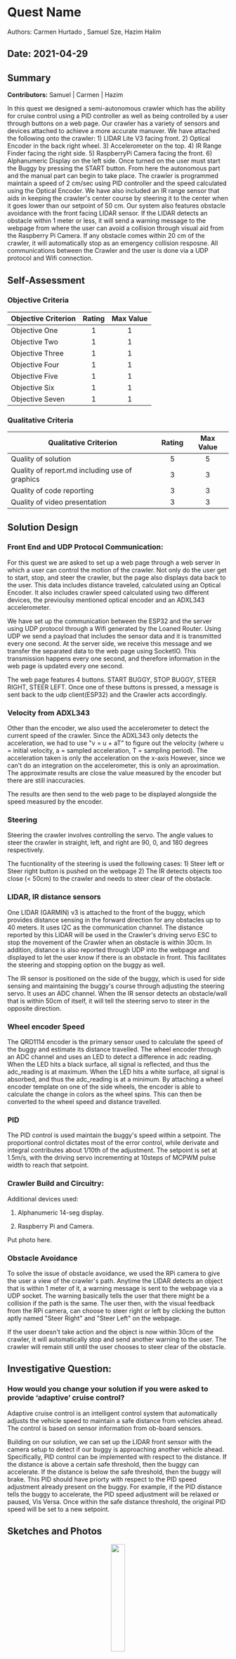 # Quest Name
Authors: Carmen Hurtado , Samuel Sze, Hazim Halim

Date: 2021-04-29
-----

## Summary
**Contributors:**
Samuel | Carmen | Hazim

In this quest we designed a semi-autonomous crawler which has the ability for cruise control using a PID controller as well as being controlled by a user through buttons on a web page. Our crawler has a variety of sensors and devices attached to achieve a more accurate manuver. We have attached the following onto the crawler: 
    1) LIDAR Lite V3 facing front.
    2) Optical Encoder in the back right wheel. 
    3) Accelerometer on the top. 
    4) IR Range Finder facing the right side.
    5) RaspberryPi Camera facing the front. 
    6) Alphanumeric Display on the left side.
Once turned on the user must start the Buggy by pressing the START button. From here the autonomous part and the manual part can begin to take place. The crawler is programmed maintain a speed of 2 cm/sec using PID controller and the speed calculated using the Optical Encoder. We have also included an IR range sensor that aids in keeping the crawler's center course by steering it to the center when it goes lower than our setpoint of 50 cm. Our system also features obstacle avoidance with the front facing LIDAR sensor. If the LIDAR detects an obstacle within 1 meter or less, it will send a warning message to the webpage from where the user can avoid a collision through visual aid from the Raspberry Pi Camera. If any obstacle comes within 20 cm of the crawler, it will automatically stop as an emergency collision resposne.
All communications between the Crawler and the user is done via a UDP protocol and Wifi connection. 

## Self-Assessment

### Objective Criteria

| Objective Criterion | Rating | Max Value  | 
|---------------------------------------------|:-----------:|:---------:|
| Objective One | 1 |  1     | 
| Objective Two | 1 |  1     | 
| Objective Three | 1 |  1     | 
| Objective Four | 1 |  1     | 
| Objective Five |  1|  1     | 
| Objective Six | 1 |  1     | 
| Objective Seven | 1 |  1     | 


### Qualitative Criteria

| Qualitative Criterion | Rating | Max Value  | 
|---------------------------------------------|:-----------:|:---------:|
| Quality of solution | 5 |  5     | 
| Quality of report.md including use of graphics | 3 |  3     | 
| Quality of code reporting | 3 |  3     | 
| Quality of video presentation | 3 |  3     | 


## Solution Design
### Front End and UDP Protocol Communication:

For this quest we are asked to set up a web page through a web server in which a user can control the motion of the crawler. Not only do the user get to start, stop, and steer the crawler, but the page also displays data back to the user. This data includes distance traveled, calculated using an Optical Encoder. It also includes crawler speed calculated using two different devices, the previoulsy mentioned optical encoder and an ADXL343 accelerometer.

We have set up the communication between the ESP32 and the server using UDP protocol through a Wifi generated by the Loaned Router. Using UDP we send a payload that includes the sensor data and it is transmitted every one second. At the server side, we receive this message and we transfer the separated data to the web page using SocketIO. This transmission happens every one second, and therefore information in the web page is updated every one second. 

The web page features 4 buttons. START BUGGY, STOP BUGGY, STEER RIGHT, STEER LEFT. Once one of these buttons is pressed, a message is sent back to the udp client(ESP32) and the Crawler acts accordingly. 

### Velocity from ADXL343

Other than the encoder, we also used the accelerometer to detect the current speed of the crawler.
Since the ADXL343 only detects the acceleration, we had to use "v = u + aT" to figure out the velocity (where u = initial velocity, a = sampled acceleration, T = sampling period).  The acceleration taken is only the acceleration on the x-axis
However, since we can't do an integration on the accelerometer, this is only an aproximation. The approximate results are close the value measured by the encoder but there are still inaccuracies.

The results are then send to the web page to be displayed alongside the speed measured by the encoder.

### Steering

Steering the crawler involves controlling the servo.
The angle values to steer the crawler in straight, left, and right are 90, 0, and 180 degrees respectively.

The fucntionality of the steering is used the following cases:
    1) Steer left or Steer right button is pushed on the webpage
    2) The IR detects objects too close (< 50cm) to the crawler and needs to steer clear of the obstacle.
    
### LIDAR, IR distance sensors

One LIDAR (GARMIN) v3 is attached to the front of the buggy, which provides distance sensing in the forward direction for any obstacles up to 40 meters. It uses I2C as the communication channel. The distance reported by this LIDAR will be used in the Crawler's driving servo ESC to stop the movement of the Crawler when an obstacle is within 30cm. In addition, distance is also reported through UDP into the webpage and displayed to let the user know if there is an obstacle in front. This facilitates the steering and stopping option on the buggy as well. 

The IR sensor is positioned on the side of the buggy, which is used for side sensing and maintaining the buggy's course through adjusting the steering servo. It uses an ADC channel. When the IR sensor detects an obstacle/wall that is within 50cm of itself, it will tell the steering servo to steer in the opposite direction. 

### Wheel encoder Speed

The QRD1114 encoder is the primary sensor used to calculate the speed of the buggy and estimate its distance travelled. The wheel encoder through an ADC channel and uses an LED to detect a difference in adc reading. When the LED hits a black surface, all signal is reflected, and thus the adc_reading is at maximum. When the LED hits a white surface, all signal is absorbed, and thus the adc_reading is at a minimum. By attaching a wheel encoder template on one of the side wheels, the encoder is able to calculate the change in colors as the wheel spins. This can then be converted to the wheel speed and distance travelled. 

### PID 

The PID control is used maintain the buggy's speed within a setpoint. The proportional control dictates most of the error control, while derivate and integral contributes about 1/10th of the adjustment. The setpoint is set at 1.5m/s, with the driving servo incrementing at 10steps of MCPWM pulse width to reach that setpoint. 

### Crawler Build and Circuitry:

Additional devices used:

1. Alphanumeric 14-seg display. 

2. Raspberry Pi and Camera.

Put photo here.
    
### Obstacle Avoidance

To solve the issue of obstacle avoidance, we used the RPi camera to give the user a view of the crawler's path.
Anytime the LIDAR detects an object that is within 1 meter of it, a warning message is sent to the webpage via a UDP socket. The warning basically tells the user that there might be a collision if the path is the same. The user then, with the visual feedback from the RPi camera, can choose to steer right or left by clicking the button aptly named "Steer Right" and "Steer Left" on the webpage.

If the user doesn't take action and the object is now within 30cm of the crawler, it will automatically stop and send another warning to the user. The crawler will remain still until the user chooses to steer clear of the obstacle.


## Investigative Question: 

### How would you change your solution if you were asked to provide ‘adaptive’ cruise control?
Adaptive cruise control is an intelligent control system that automatically adjusts the vehicle speed to maintain a safe distance from vehicles ahead. The control is based on sensor information from ob-board sensors. 

Building on our solution, we can set up the LIDAR front sensor with the camera setup to detect if our buggy is approaching another vehicle ahead. Specifically, PID control can be implemented with respect to the distance. If the distance is above a certain safe threshold, then the buggy can accelerate. If the distance is below the safe threshold, then the buggy will brake. This PID should have priorty with respect to the PID speed adjustment already present on the buggy. For example, if the PID distance tells the buggy to accelerate, the PID speed adjustment will be relaxed or paused, Vis Versa. Once within the safe distance threshold, the original PID speed will be set to a new setpoint.

## Sketches and Photos
<center><img src="./images/ece444.png" width="25%" /></center>  
<center><img src = "./images/front_view.png width ="25%" "> </center> 
<center><img src = "./images/top_view.PNG width ="25%" "> </center> 
<center><img src = "./images/left_view.PNG width ="25%" "> </center> 
<center><img src = "./images/right_view.PNG width ="25%" "> </center> 


## Supporting Artifacts
- [Link to video demo](). Not to exceed 120s


## Modules, Tools, Source Used Including Attribution
- ESP32
- Lidar Lite V3
- IR range finder 
- ADC
- I2C
- Optical Encoder 
- ADXL343
- RaspberryPi Camera
- Alphanumeric Display
- UDP u
- Node Js
- SocketIO
## References

Sources: 

        https://en.wikipedia.org/wiki/Adaptive_cruise_control
-----


